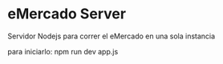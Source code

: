 # eMercado Server

Servidor Nodejs para correr el eMercado en una sola instancia


para iniciarlo:
npm run dev app.js  

